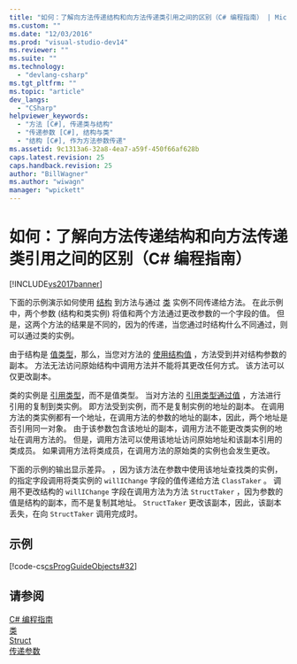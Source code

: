 ```yaml
---
title: "如何：了解向方法传递结构和向方法传递类引用之间的区别（C# 编程指南） | Microsoft Docs"
ms.custom: ""
ms.date: "12/03/2016"
ms.prod: "visual-studio-dev14"
ms.reviewer: ""
ms.suite: ""
ms.technology: 
  - "devlang-csharp"
ms.tgt_pltfrm: ""
ms.topic: "article"
dev_langs: 
  - "CSharp"
helpviewer_keywords: 
  - "方法 [C#], 传递类与结构"
  - "传递参数 [C#], 结构与类"
  - "结构 [C#], 作为方法参数传递"
ms.assetid: 9c1313a6-32a8-4ea7-a59f-450f66af628b
caps.latest.revision: 25
caps.handback.revision: 25
author: "BillWagner"
ms.author: "wiwagn"
manager: "wpickett"
---
```

# 如何：了解向方法传递结构和向方法传递类引用之间的区别（C# 编程指南）
[!INCLUDE[vs2017banner](../../../csharp/includes/vs2017banner.md)]

下面的示例演示如何使用 [结构](../../../csharp/language-reference/keywords/struct.md) 到方法与通过 [类](../../../csharp/language-reference/keywords/class.md) 实例不同传递给方法。  在此示例中，两个参数 \(结构和类实例\) 将值和两个方法通过更改参数的一个字段的值。  但是，这两个方法的结果是不同的，因为的传递，当您通过时结构什么不同通过，则可以通过类的实例。  
  
 由于结构是 [值类型](../../../csharp/language-reference/keywords/value-types.md)，那么，当您对方法的 [使用结构值](../../../csharp/programming-guide/classes-and-structs/passing-value-type-parameters.md) ，方法受到并对结构参数的副本。  方法无法访问原始结构中调用方法并不能将其更改任何方式。  该方法可以仅更改副本。  
  
 类的实例是 [引用类型](../../../csharp/language-reference/keywords/reference-types.md)，而不是值类型。  当对方法的 [引用类型通过值](../../../csharp/programming-guide/classes-and-structs/passing-reference-type-parameters.md) ，方法进行引用的复制到类实例。  即方法受到实例，而不是复制实例的地址的副本。  在调用方法的类实例都有一个地址，在调用方法的参数的地址的副本，因此，两个地址是否引用同一对象。  由于该参数包含该地址的副本，调用方法不能更改类实例的地址在调用方法的。  但是，调用方法可以使用该地址访问原始地址和该副本引用的类成员。  如果调用方法将类成员，在调用方法的原始类的实例也会发生更改。  
  
 下面的示例的输出显示差异。  ，因为该方法在参数中使用该地址查找类的实例，的指定字段调用将类实例的 `willIChange` 字段的值传递给方法 `ClassTaker` 。  调用不更改结构的 `willIChange` 字段在调用方法为方法 `StructTaker` ，因为参数的值是结构的副本，而不是复制其地址。  `StructTaker` 更改该副本，因此，该副本丢失，在向 `StructTaker` 调用完成时。  
  
## 示例  
 [!code-cs[csProgGuideObjects#32](../../../csharp/programming-guide/classes-and-structs/codesnippet/CSharp/how-to-know-the-difference-passing-a-struct-and-passing-a-class-to-a-method_1.cs)]  
  
## 请参阅  
 [C\# 编程指南](../../../csharp/programming-guide/index.md)   
 [类](../../../standard/base-types/classes.md)   
 [Struct](../../../csharp/programming-guide/classes-and-structs/structs.md)   
 [传递参数](../../../csharp/programming-guide/classes-and-structs/passing-parameters.md)